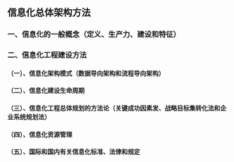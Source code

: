 ## 信息化总体架构方法

### 一、信息化的一般概念（定义、生产力、建设和特征）

### 二、信息化工程建设方法

#### （一）、信息化架构模式（数据导向架构和流程导向架构）

#### （二）、信息化建设生命周期

#### （三）、信息化工程总体规划的方法论（关键成功因素发、战略目标集转化法和企业系统规划法）

#### （四）、信息化资源管理

#### （五）、国际和国内有关信息化标准、法律和规定

